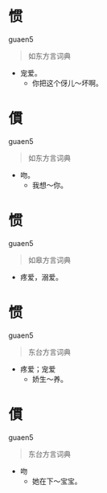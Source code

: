 # 惯
guaen5
> 如东方言词典
- 宠爱。
  - 你把这个伢儿～坏啊。

# 𠍿
guaen5
> 如东方言词典
- 吻。
  - 我想～你。

# 惯
guaen5
> 如皋方言词典
- 疼爱，溺爱。

# 惯
guaen5
> 东台方言词典
- 疼爱；宠爱
  - 娇生～养。

# 𠍿
guaen5
> 东台方言词典
- 吻
  - 她在下～宝宝。
